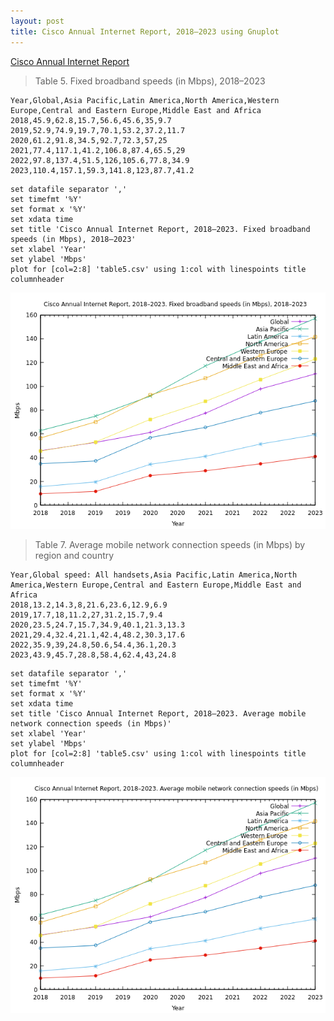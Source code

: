 ```yaml
---
layout: post
title: Cisco Annual Internet Report, 2018–2023 using Gnuplot
---
```


[Cisco Annual Internet Report](https://www.cisco.com/c/en/us/solutions/executive-perspectives/annual-internet-report/index.html)

> Table 5. Fixed broadband speeds (in Mbps), 2018–2023

```
Year,Global,Asia Pacific,Latin America,North America,Western Europe,Central and Eastern Europe,Middle East and Africa
2018,45.9,62.8,15.7,56.6,45.6,35,9.7
2019,52.9,74.9,19.7,70.1,53.2,37.2,11.7
2020,61.2,91.8,34.5,92.7,72.3,57,25
2021,77.4,117.1,41.2,106.8,87.4,65.5,29
2022,97.8,137.4,51.5,126,105.6,77.8,34.9
2023,110.4,157.1,59.3,141.8,123,87.7,41.2
```

```
set datafile separator ','
set timefmt '%Y'
set format x '%Y'
set xdata time
set title 'Cisco Annual Internet Report, 2018–2023. Fixed broadband speeds (in Mbps), 2018–2023'
set xlabel 'Year'
set ylabel 'Mbps'
plot for [col=2:8] 'table5.csv' using 1:col with linespoints title columnheader
```

![Table 5](/images/Cisco/table5.png)


> Table 7. Average mobile network connection speeds (in Mbps) by region and country

```
Year,Global speed: All handsets,Asia Pacific,Latin America,North America,Western Europe,Central and Eastern Europe,Middle East and Africa
2018,13.2,14.3,8,21.6,23.6,12.9,6.9
2019,17.7,18,11.2,27,31.2,15.7,9.4
2020,23.5,24.7,15.7,34.9,40.1,21.3,13.3
2021,29.4,32.4,21.1,42.4,48.2,30.3,17.6
2022,35.9,39,24.8,50.6,54.4,36.1,20.3
2023,43.9,45.7,28.8,58.4,62.4,43,24.8
```

```
set datafile separator ','
set timefmt '%Y'
set format x '%Y'
set xdata time
set title 'Cisco Annual Internet Report, 2018–2023. Average mobile network connection speeds (in Mbps)'
set xlabel 'Year'
set ylabel 'Mbps'
plot for [col=2:8] 'table5.csv' using 1:col with linespoints title columnheader
```

![Table 7](/images/Cisco/table7.png)